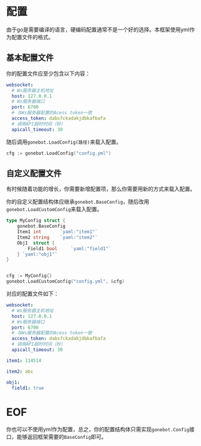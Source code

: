 # 配置
由于go是需要编译的语言，硬编码配置通常不是一个好的选择。本框架使用yml作为配置文件的格式。

## 基本配置文件
你的配置文件应至少包含以下内容：
```yml
websocket:
  # Ws服务器主机地址
  host: 127.0.0.1
  # Ws服务器端口
  port: 6700
  # 与Ws服务器配置的Acess token一致
  access_token: dabsfckadakjdbkafbafa
  # 调用API超时时间（秒）
  apicall_timeout: 30
```
随后调用`gonebot.LoadConfig(路径)`来载入配置。
```go
cfg := gonebot.LoadConfig("config.yml")
```

## 自定义配置文件
有时候随着功能的增长，你需要新增配置项，那么你需要用新的方式来载入配置。

你的自定义配置结构体应继承`gonebot.BaseConfig`，随后改用`gonebot.LoadCustomConfig`来载入配置。
```go
type MyConfig struct {
    gonebot.BaseConfig
    Item1 int       `yaml:"item1"`
    Item2 string    `yaml:"item2"`
    Obj1  struct {
        Field1 bool     `yaml:"field1"`
    } `yaml:"obj1"`
}


cfg := MyConfig{}
gonebot.LoadCustomConfig("config.yml", &cfg)
```

对应的配置文件如下：
```yaml
websocket:
  # Ws服务器主机地址
  host: 127.0.0.1
  # Ws服务器端口
  port: 6700
  # 与Ws服务器配置的Acess token一致
  access_token: dabsfckadakjdbkafbafa
  # 调用API超时时间（秒）
  apicall_timeout: 30

item1: 114514

item2: abc

obj1: 
  field1: true
```

# EOF
你也可以不使用yml作为配置，总之，你的配置结构体只需实现`gonebot.Config`接口，能够返回框架需要的`BaseConfig`即可。